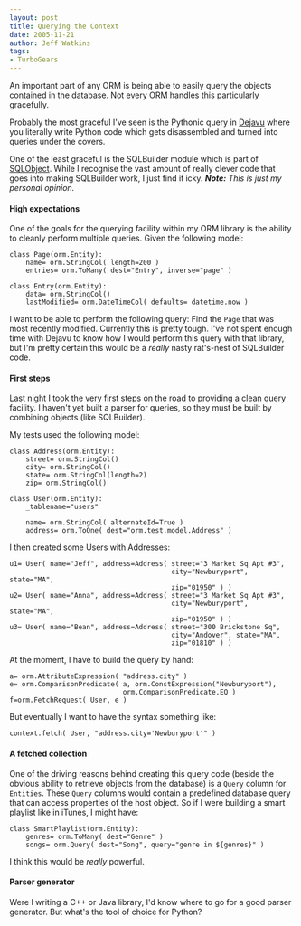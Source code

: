 ```yaml
---
layout: post
title: Querying the Context
date: 2005-11-21
author: Jeff Watkins
tags:
- TurboGears
---
```


An important part of any ORM is being able to easily query the objects contained in the database. Not every ORM handles this particularly gracefully.

Probably the most graceful I've seen is the Pythonic query in [Dejavu](http://projects.amor.org/docs/dejavu/managing.html) where you literally write Python code which gets disassembled and turned into queries under the covers.

One of the least graceful is the SQLBuilder module which is part of [SQLObject](http://sqlobject.org). While I recognise the vast amount of really clever code that goes into making SQLBuilder work, I just find it icky. ***Note:*** *This is just my personal opinion.*
<!--more-->
#### High expectations ####

One of the goals for the querying facility within my ORM library is the ability to cleanly perform multiple queries. Given the following model:

    class Page(orm.Entity):
        name= orm.StringCol( length=200 )
        entries= orm.ToMany( dest="Entry", inverse="page" )
        
    class Entry(orm.Entity):
        data= orm.StringCol()
        lastModified= orm.DateTimeCol( defaults= datetime.now )
        
I want to be able to perform the following query: Find the `Page` that was most recently modified. Currently this is pretty tough. I've not spent enough time with Dejavu to know how I would perform this query with that library, but I'm pretty certain this would be a *really* nasty rat's-nest of SQLBuilder code.

#### First steps ####

Last night I took the very first steps on the road to providing a clean query facility. I haven't yet built a parser for queries, so they must be built by combining objects (like SQLBuilder).

My tests used the following model:

    class Address(orm.Entity):
        street= orm.StringCol()
        city= orm.StringCol()
        state= orm.StringCol(length=2)
        zip= orm.StringCol()

    class User(orm.Entity):
        _tablename="users"

        name= orm.StringCol( alternateId=True )
        address= orm.ToOne( dest="orm.test.model.Address" )

I then created some Users with Addresses:

    u1= User( name="Jeff", address=Address( street="3 Market Sq Apt #3",
                                            city="Newburyport", state="MA",
                                            zip="01950" ) )
    u2= User( name="Anna", address=Address( street="3 Market Sq Apt #3",
                                            city="Newburyport", state="MA",
                                            zip="01950" ) )
    u3= User( name="Bean", address=Address( street="300 Brickstone Sq",
                                            city="Andover", state="MA",
                                            zip="01810" ) )

At the moment, I have to build the query by hand:

    a= orm.AttributeExpression( "address.city" )
    e= orm.ComparisonPredicate( a, orm.ConstExpression("Newburyport"),
                                orm.ComparisonPredicate.EQ )
    f=orm.FetchRequest( User, e )

But eventually I want to have the syntax something like:

    context.fetch( User, "address.city='Newburyport'" )

#### A fetched collection ####

One of the driving reasons behind creating this query code (beside the obvious ability to retrieve objects from the database) is a `Query` column for `Entities`. These `Query` columns would contain a predefined database query that can access properties of the host object. So if I were building a smart playlist like in iTunes, I might have:

    class SmartPlaylist(orm.Entity):
        genres= orm.ToMany( dest="Genre" )
        songs= orm.Query( dest="Song", query="genre in ${genres}" )

I think this would be *really* powerful.
        
#### Parser generator ####

Were I writing a C++ or Java library, I'd know where to go for a good parser generator. But what's the tool of choice for Python?